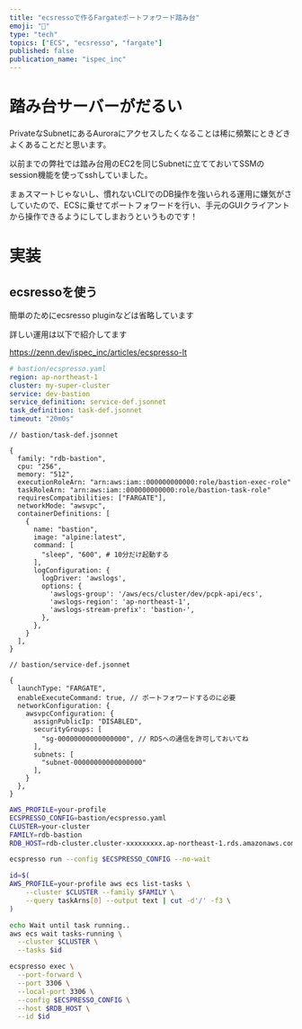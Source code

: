 ```yaml
---
title: "ecsressoで作るFargateポートフォワード踏み台"
emoji: "🥷"
type: "tech"
topics: ["ECS", "ecsresso", "fargate"]
published: false
publication_name: "ispec_inc"
---
```


# 踏み台サーバーがだるい

PrivateなSubnetにあるAuroraにアクセスしたくなることは稀に頻繁にときどきよくあることだと思います。

以前までの弊社では踏み台用のEC2を同じSubnetに立てておいてSSMのsession機能を使ってsshしていました。

まぁスマートじゃないし、慣れないCLIでのDB操作を強いられる運用に嫌気がさしていたので、ECSに乗せてポートフォワードを行い、手元のGUIクライアントから操作できるようにしてしまおうというものです！


# 実装

## ecsressoを使う

簡単のためにecsresso pluginなどは省略しています

詳しい運用は以下で紹介してます

https://zenn.dev/ispec_inc/articles/ecspresso-lt


```yaml
# bastion/ecspresso.yaml
region: ap-northeast-1
cluster: my-super-cluster
service: dev-bastion
service_definition: service-def.jsonnet
task_definition: task-def.jsonnet
timeout: "20m0s"
```

```jsonnet
// bastion/task-def.jsonnet

{
  family: "rdb-bastion",
  cpu: "256",
  memory: "512",
  executionRoleArn: "arn:aws:iam::000000000000:role/bastion-exec-role"
  taskRoleArn: "arn:aws:iam::000000000000:role/bastion-task-role"
  requiresCompatibilities: ["FARGATE"],
  networkMode: "awsvpc",
  containerDefinitions: [
    {
      name: "bastion",
      image: "alpine:latest",
      command: [
        "sleep", "600", # 10分だけ起動する
      ],
      logConfiguration: {
        logDriver: 'awslogs',
        options: {
          'awslogs-group': '/aws/ecs/cluster/dev/pcpk-api/ecs',
          'awslogs-region': 'ap-northeast-1',
          'awslogs-stream-prefix': 'bastion-',
        },
      },
    }
  ],
}

```


```jsonnet
// bastion/service-def.jsonnet

{
  launchType: "FARGATE",
  enableExecuteCommand: true, // ポートフォワードするのに必要
  networkConfiguration: {
    awsvpcConfiguration: {
      assignPublicIp: "DISABLED",
      securityGroups: [
        "sg-00000000000000000", // RDSへの通信を許可しておいてね
      ],
      subnets: [
        "subnet-00000000000000000"
      ],
    }
  },
}

```


```bash
AWS_PROFILE=your-profile
ECSPRESSO_CONFIG=bastion/ecspresso.yaml
CLUSTER=your-cluster
FAMILY=rdb-bastion
RDB_HOST=rdb-cluster.cluster-xxxxxxxxx.ap-northeast-1.rds.amazonaws.com

ecspresso run --config $ECSPRESSO_CONFIG --no-wait

id=$(
AWS_PROFILE=your-profile aws ecs list-tasks \
    --cluster $CLUSTER --family $FAMILY \
    --query taskArns[0] --output text | cut -d'/' -f3 \
)

echo Wait until task running..
aws ecs wait tasks-running \
  --cluster $CLUSTER \
  --tasks $id

ecspresso exec \
  --port-forward \
  --port 3306 \
  --local-port 3306 \
  --config $ECSPRESSO_CONFIG \
  --host $RDB_HOST \
  --id $id
```


